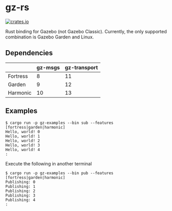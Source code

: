 # gz-rs

[![crates.io](https://img.shields.io/crates/v/gz.svg)](https://crates.io/crates/gz)

Rust binding for Gazebo (not Gazebo Classic). Currently, the only supported combination is Gazebo Garden and Linux.

## Dependencies

|          | gz-msgs | gz-transport |
| -------- | ------- | ------------ |
| Fortress | 8       | 11           |
| Garden   | 9       | 12           |
| Harmonic | 10      | 13           |

## Examples

```no_rust
$ cargo run -p gz-examples --bin sub --features [fortress|garden|harmonic]
Hello, world! 0
Hello, world! 1
Hello, world! 2
Hello, world! 3
Hello, world! 4
:
```

Execute the following in another terminal

```no_rust
$ cargo run -p gz-examples --bin pub --features [fortress|garden|harmonic]
Publishing: 0
Publishing: 1
Publishing: 2
Publishing: 3
Publishing: 4
:
```
